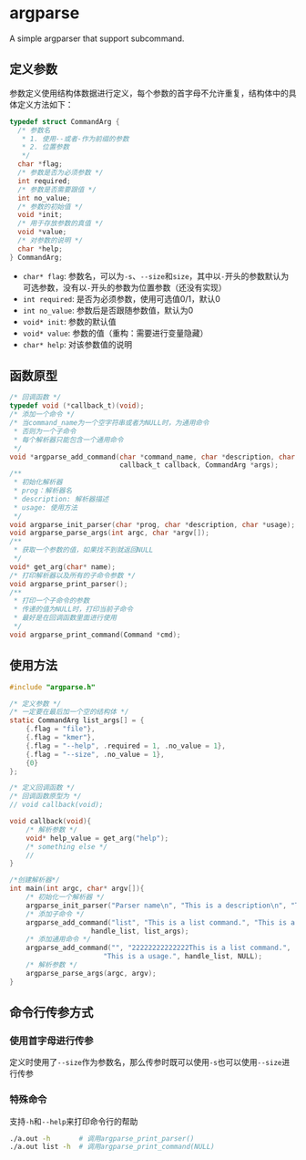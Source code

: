 # argparse

A simple argparser that support subcommand.


## 定义参数
参数定义使用结构体数据进行定义，每个参数的首字母不允许重复，结构体中的具体定义方法如下：

```c
typedef struct CommandArg {
  /* 参数名
   * 1. 使用--或者-作为前缀的参数
   * 2. 位置参数
   */
  char *flag;
  /* 参数是否为必须参数 */
  int required;
  /* 参数是否需要跟值 */
  int no_value;
  /* 参数的初始值 */
  void *init;
  /* 用于存放参数的真值 */
  void *value;
  /* 对参数的说明 */
  char *help;
} CommandArg;
```

- `char* flag`: 参数名，可以为`-s`、`--size`和`size`，其中以`-`开头的参数默认为可选参数，没有以`-`开头的参数为位置参数（还没有实现）
- `int required`: 是否为必须参数，使用可选值0/1，默认0
- `int no_value`: 参数后是否跟随参数值，默认为0
- `void* init`: 参数的默认值
- `void* value`: 参数的值（重构：需要进行变量隐藏）
- `char* help`: 对该参数值的说明


## 函数原型
```c
/* 回调函数 */
typedef void (*callback_t)(void);
/* 添加一个命令 */
/* 当command_name为一个空字符串或者为NULL时，为通用命令
 * 否则为一个子命令
 * 每个解析器只能包含一个通用命令
 */
void *argparse_add_command(char *command_name, char *description, char *usage,
                           callback_t callback, CommandArg *args);
/**
 * 初始化解析器
 * prog：解析器名
 * description: 解析器描述
 * usage: 使用方法
 */
void argparse_init_parser(char *prog, char *description, char *usage);
void argparse_parse_args(int argc, char *argv[]);
/**
 * 获取一个参数的值，如果找不到就返回NULL
 */
void* get_arg(char* name);
/* 打印解析器以及所有的子命令参数 */
void argparse_print_parser();
/**
 * 打印一个子命令的参数
 * 传递的值为NULL时，打印当前子命令
 * 最好是在回调函数里面进行使用
 */
void argparse_print_command(Command *cmd);
```


## 使用方法

```c
#include "argparse.h"

/* 定义参数 */
/* 一定要在最后加一个空的结构体 */
static CommandArg list_args[] = {
    {.flag = "file"},
    {.flag = "kmer"},
    {.flag = "--help", .required = 1, .no_value = 1},
    {.flag = "--size", .no_value = 1},
    {0}
};

/* 定义回调函数 */
/* 回调函数原型为 */
// void callback(void);

void callback(void){
    /* 解析参数 */
    void* help_value = get_arg("help");
    /* something else */
    // 
}

/*创建解析器*/
int main(int argc, char* argv[]){
    /* 初始化一个解析器 */
    argparse_init_parser("Parser name\n", "This is a description\n", "This is a usage\n");
    /* 添加子命令 */
    argparse_add_command("list", "This is a list command.", "This is a usage.",
                    handle_list, list_args);
    /* 添加通用命令 */
    argparse_add_command("", "22222222222222This is a list command.",
                       "This is a usage.", handle_list, NULL);
    /* 解析参数 */
    argparse_parse_args(argc, argv);
}
```

## 命令行传参方式

### 使用首字母进行传参
定义时使用了`--size`作为参数名，那么传参时既可以使用`-s`也可以使用`--size`进行传参

### 特殊命令
支持`-h`和`--help`来打印命令行的帮助

```bash
./a.out -h       # 调用argparse_print_parser()
./a.out list -h  # 调用argparse_print_command(NULL)
```
